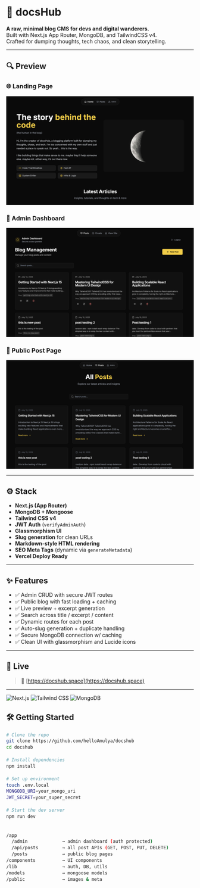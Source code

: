 # 📝 docsHub

**A raw, minimal blog CMS for devs and digital wanderers.**  
Built with Next.js App Router, MongoDB, and TailwindCSS v4.  
Crafted for dumping thoughts, tech chaos, and clean storytelling.

---

## 🔍 Preview

### 🌐 Landing Page  
![Landing Page](https://raw.githubusercontent.com/helloAmulya/docshub/main/public/images/preview.png)

### 🔐 Admin Dashboard  
![Admin Dashboard](https://raw.githubusercontent.com/helloAmulya/docshub/main/public/images/admin-dashboard.png)

### 📄 Public Post Page  
![Post Page](https://raw.githubusercontent.com/helloAmulya/docshub/main/public/images/public-post.png)

---

## ⚙️ Stack

- **Next.js (App Router)**  
- **MongoDB + Mongoose**  
- **Tailwind CSS v4**  
- **JWT Auth** (`verifyAdminAuth`)  
- **Glassmorphism UI**  
- **Slug generation** for clean URLs  
- **Markdown-style HTML rendering**  
- **SEO Meta Tags** (dynamic via `generateMetadata`)  
- **Vercel Deploy Ready**

---

## ✨ Features

- ✅ Admin CRUD with secure JWT routes  
- ✅ Public blog with fast loading + caching  
- ✅ Live preview + excerpt generation  
- ✅ Search across title / excerpt / content  
- ✅ Dynamic routes for each post  
- ✅ Auto-slug generation + duplicate handling  
- ✅ Secure MongoDB connection w/ caching  
- ✅ Clean UI with glassmorphism and Lucide icons

---

## 🚀 Live

> 📡 [https://docshub.space](https://docshub.space)

---


![Next.js](https://img.shields.io/badge/Next.js-000?style=for-the-badge&logo=next.js&logoColor=white)
![Tailwind CSS](https://img.shields.io/badge/TailwindCSS-0f172a?style=for-the-badge&logo=tailwindcss&logoColor=38bdf8)
![MongoDB](https://img.shields.io/badge/MongoDB-001e2b?style=for-the-badge&logo=mongodb&logoColor=10aa50)


## 🛠️ Getting Started

```bash
# Clone the repo
git clone https://github.com/helloAmulya/docshub
cd docshub

# Install dependencies
npm install

# Set up environment
touch .env.local
MONGODB_URI=your_mongo_uri
JWT_SECRET=your_super_secret

# Start the dev server
npm run dev


/app
  /admin             → admin dashboard (auth protected)
  /api/posts         → all post APIs (GET, POST, PUT, DELETE)
  /posts             → public blog pages
/components          → UI components
/lib                 → auth, DB, utils
/models              → mongoose models
/public              → images & meta
